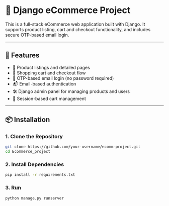 # 🛒 Django eCommerce Project

This is a full-stack eCommerce web application built with Django. It supports product listing, cart and checkout functionality, and includes secure OTP-based email login.

---

## 🚀 Features

- 🧾 Product listings and detailed pages
- 🛒 Shopping cart and checkout flow
- 👤 OTP-based email login (no password required)
- 📬 Email-based authentication
- 🛠️ Django admin panel for managing products and users
- 🧮 Session-based cart management

---

## 📦 Installation

### 1. Clone the Repository

```bash
git clone https://github.com/your-username/ecomm-project.git
cd Ecommerce_project
```

### 2. Install Dependencies
```bash
pip install -r requirements.txt
```

### 3. Run 
```bash
python manage.py runserver
```